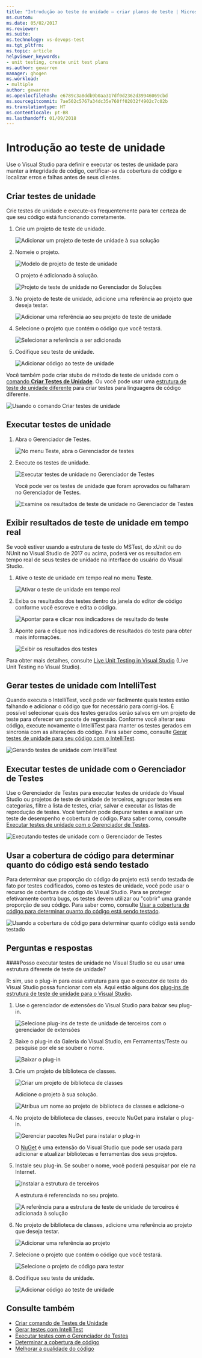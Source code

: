```yaml
---
title: "Introdução ao teste de unidade – criar planos de teste | Microsoft Docs"
ms.custom: 
ms.date: 05/02/2017
ms.reviewer: 
ms.suite: 
ms.technology: vs-devops-test
ms.tgt_pltfrm: 
ms.topic: article
helpviewer_keywords:
- unit testing, create unit test plans
ms.author: gewarren
manager: ghogen
ms.workload:
- multiple
author: gewarren
ms.openlocfilehash: e6789c3a8ddb9b0aa317df0d2362d39946069cbd
ms.sourcegitcommit: 7ae502c5767a34dc35e760ff02032f4902c7c02b
ms.translationtype: HT
ms.contentlocale: pt-BR
ms.lasthandoff: 01/09/2018
---
```

# <a name="get-started-with-unit-testing"></a>Introdução ao teste de unidade

Use o Visual Studio para definir e executar os testes de unidade para manter a integridade de código, certificar-se da cobertura de código e localizar erros e falhas antes de seus clientes.

<a name="create-tests"></a>
## <a name="create-unit-tests"></a>Criar testes de unidade

Crie testes de unidade e execute-os frequentemente para ter certeza de que seu código está funcionando corretamente.

1. Crie um projeto de teste de unidade.
        
   ![Adicionar um projeto de teste de unidade à sua solução](media/createunittest1.png)
    
1. Nomeie o projeto.
        
   ![Modelo de projeto de teste de unidade](media/createunittest2.png)
  
   O projeto é adicionado à solução.
    
   ![Projeto de teste de unidade no Gerenciador de Soluções](media/createunittest5.png)
    
1. No projeto de teste de unidade, adicione uma referência ao projeto que deseja testar.
        
   ![Adicionar uma referência ao seu projeto de teste de unidade](media/createunittest6.png)
    
1. Selecione o projeto que contém o código que você testará.
        
   ![Selecionar a referência a ser adicionada](media/createunittest7.png)
    
1. Codifique seu teste de unidade.

   ![Adicionar código ao teste de unidade](media/createunittest8.png) 

Você também pode criar stubs de método de teste de unidade com o [comando **Criar Testes de Unidade**](create-unit-tests-menu.md).
Ou você pode usar uma [estrutura de teste de unidade diferente](#frameworks) para criar testes para linguagens de código diferente.

![Usando o comando Criar testes de unidade](media/createunittestcommand2.png)

## <a name="run-unit-tests"></a>Executar testes de unidade

1. Abra o Gerenciador de Testes.
        
   ![No menu Teste, abra o Gerenciador de testes](media/rununittest1.png) 

1. Execute os testes de unidade.
        
   ![Executar testes de unidade no Gerenciador de Testes](media/rununittest2.png) 

   Você pode ver os testes de unidade que foram aprovados ou falharam no Gerenciador de Testes.
      
   ![Examine os resultados de teste de unidade no Gerenciador de Testes](media/rununittest3.png) 

## <a name="view-live-unit-test-results"></a>Exibir resultados de teste de unidade em tempo real

Se você estiver usando a estrutura de teste do MSTest, do xUnit ou do NUnit no Visual Studio de 2017 ou acima, poderá ver os resultados em tempo real de seus testes de unidade na interface do usuário do Visual Studio.

1. Ative o teste de unidade em tempo real no menu **Teste**.

   ![Ativar o teste de unidade em tempo real](media/live-test-results-start.png) 

1. Exiba os resultados dos testes dentro da janela do editor de código conforme você escreve e edita o código.

   ![Apontar para e clicar nos indicadores de resultado do teste](media/live-test-results-ui.png) 

1. Aponte para e clique nos indicadores de resultados do teste para obter mais informações.

   ![Exibir os resultados dos testes](media/live-test-results-details.png) 

Para obter mais detalhes, consulte [Live Unit Testing in Visual Studio](https://blogs.msdn.microsoft.com/visualstudio/2016/11/18/live-unit-testing-visual-studio-2017-rc/) (Live Unit Testing no Visual Studio).

<a name="intellitest"></a>
## <a name="generate-unit-tests-with-intellitest"></a>Gerar testes de unidade com IntelliTest

Quando executa o IntelliTest, você pode ver facilmente quais testes estão falhando e adicionar o código que for necessário para corrigi-los. É possível selecionar quais dos testes gerados serão salvos em um projeto de teste para oferecer um pacote de regressão. Conforme você alterar seu código, execute novamente o IntelliTest para manter os testes gerados em sincronia com as alterações do código. Para saber como, consulte [Gerar testes de unidade para seu código com o IntelliTest](../test/generate-unit-tests-for-your-code-with-intellitest.md).

![Gerando testes de unidade com IntelliTest](media/intellitest.png)

<a name="unit-tests"></a>
## <a name="run-unit-tests-with-test-explorer"></a>Executar testes de unidade com o Gerenciador de Testes

Use o Gerenciador de Testes para executar testes de unidade do Visual Studio ou projetos de teste de unidade de terceiros, agrupar testes em categorias, filtre a lista de testes, criar, salvar e executar as listas de reprodução de testes. Você também pode depurar testes e analisar um teste de desempenho e cobertura de código. Para saber como, consulte [Executar testes de unidade com o Gerenciador de Testes](../test/run-unit-tests-with-test-explorer.md).

![Executando testes de unidade com o Gerenciador de Testes](media/testexplorer.png)

<a name="code-coverage"></a>
## <a name="use-code-coverage-to-determine-how-much-code-is-being-tested"></a>Usar a cobertura de código para determinar quanto do código está sendo testado

Para determinar que proporção do código do projeto está sendo testada de fato por testes codificados, como os testes de unidade, você pode usar o recurso de cobertura de código do Visual Studio. Para se proteger efetivamente contra bugs, os testes devem utilizar ou "cobrir" uma grande proporção de seu código. Para saber como, consulte [Usar a cobertura de código para determinar quanto do código está sendo testado](../test/using-code-coverage-to-determine-how-much-code-is-being-tested.md).

![Usando a cobertura de código para determinar quanto código está sendo testado](media/codecoverage.png)

## <a name="q--a"></a>Perguntas e respostas

<!-- BEGINSECTION class="m-qanda" -->

<a name="frameworks"></a>
####Posso executar testes de unidade no Visual Studio se eu usar uma estrutura diferente de teste de unidade?

R: sim, use o plug-in para essa estrutura para que o executor de teste do Visual Studio possa funcionar com ela. Aqui estão alguns dos [plug-ins de estrutura de teste de unidade para o Visual Studio](http://go.microsoft.com/fwlink/?LinkID=246630).

1. Use o gerenciador de extensões do Visual Studio para baixar seu plug-in.
        
   ![Selecione plug-ins de teste de unidade de terceiros com o gerenciador de extensões](media/install3rdpartyunittestframeworks1.png) 

1. Baixe o plug-in da Galeria do Visual Studio, em Ferramentas/Teste ou pesquise por ele se souber o nome.
        
   ![Baixar o plug-in](media/install3rdpartyunittestframeworks2.png) 

1. Crie um projeto de biblioteca de classes.
        
   ![Criar um projeto de biblioteca de classes](media/create3rdpartyunittest1.png) 

   Adicione o projeto à sua solução.
    
   ![Atribua um nome ao projeto de biblioteca de classes e adicione-o](media/create3rdpartyunittest3.png) 

1. No projeto de biblioteca de classes, execute NuGet para instalar o plug-in.

   ![Gerenciar pacotes NuGet para instalar o plug-in](media/create3rdpartyunittest3a.png) 

   O [NuGet](https://www.nuget.org/) é uma extensão do Visual Studio que pode ser usada para adicionar e atualizar bibliotecas e ferramentas dos seus projetos.

1. Instale seu plug-in. Se souber o nome, você poderá pesquisar por ele na Internet.

   ![Instalar a estrutura de terceiros](media/create3rdpartyunittest4.png) 

   A estrutura é referenciada no seu projeto.
        
   ![A referência para a estrutura de teste de unidade de terceiros é adicionada à solução](media/create3rdpartyunittest6.png) 

1. No projeto de biblioteca de classes, adicione uma referência ao projeto que deseja testar.
        
   ![Adicionar uma referência ao projeto](media/createunittest6.png) 

1. Selecione o projeto que contém o código que você testará.
        
   ![Selecione o projeto de código para testar](media/createunittest7.png) 

1. Codifique seu teste de unidade.

   ![Adicionar código ao teste de unidade](media/create3rdpartyunittest7.png)   

<!-- ENDSECTION -->

## <a name="see-also"></a>Consulte também

* [Criar comando de Testes de Unidade](create-unit-tests-menu.md)
* [Gerar testes com IntelliTest](generate-unit-tests-for-your-code-with-intellitest.md)
* [Executar testes com o Gerenciador de Testes](run-unit-tests-with-test-explorer.md)
* [Determinar a cobertura de código](using-code-coverage-to-determine-how-much-code-is-being-tested.md)
* [Melhorar a qualidade do código](improve-code-quality.md)
